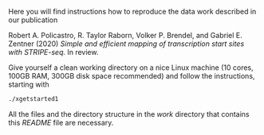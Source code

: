 Here you will find instructions how to reproduce the data work described in our
publication

Robert A. Policastro, R. Taylor Raborn, Volker P. Brendel, and Gabriel E. Zentner
(2020) _Simple and efficient mapping of transcription start sites with STRIPE-seq._
In review.


Give yourself a clean working directory on a nice Linux machine (10 cores,
100GB RAM, 300GB disk space recommended) and follow the instructions, starting
with

```bash
./xgetstarted1
```

All the files and the directory structure in the _work_ directory that contains
this _README_ file are necessary.
